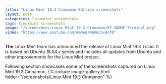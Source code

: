 ```yaml
---
title: "Linux Mint 19.3 Cinnamon Edition screenshots"
layout: post
categories: linuxmint screenshots
tags: linuxmint screenshots
image: "/screenshots/Linux Mint 19.3 Cinnamon/07 GNOME Terminal.png"
video: "https://www.youtube.com/embed/MaKmCSx4ofQ"
---
```


**The** Linux Mint team has announced the release of Linux Mint 19.3 *Tricia*.  It is based on Ubuntu 18.04.x series and includes all updates from Ubuntu and other improvements for the Linux Mint project.

Following section showcases some of the screenshots captured on Linux Mint 19.3 Cinnamon.
{% include image-gallery.html folder="/screenshots/Linux Mint 19.3 Cinnamon" %}